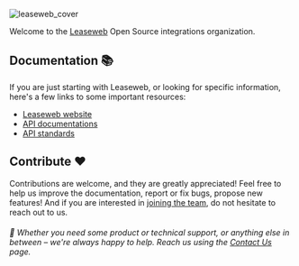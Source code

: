 ![leaseweb_cover](https://github.com/Leaseweb/.github/assets/20487980/9e90c60f-fb14-4a5a-8630-cf336bb58607)

Welcome to the [Leaseweb](https://www.leaseweb.com/) Open Source integrations organization.

## Documentation 📚

If you are just starting with Leaseweb, or looking for specific information, here's a few links to some important resources:

- [Leaseweb website](https://leaseweb.com/)
- [API documentations](https://developer.leaseweb.com/)
- [API standards](https://github.com/LeaseWeb/api-standards)

## Contribute ❤️

Contributions are welcome, and they are greatly appreciated! Feel free to help us improve the documentation, report or fix bugs, propose new features! And if you are interested in [joining the team](https://www.leaseweb.com/career/open-positions), do not hesitate to reach out to us.

###### 🙋 Whether you need some product or technical support, or anything else in between – we're always happy to help. Reach us using the [Contact Us](https://shop.leaseweb.com/en/contact) page.
